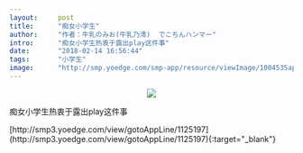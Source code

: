 ```yaml
---
layout:     post
title:      "痴女小学生"
author:     "作者：牛乳のみお(牛乳乃澪)  でこちんハンマー"
intro:      "痴女小学生热衷于露出play这件事"
date:       "2018-02-14 16:56:44"
tags:       "小学生"
image:      "http://smp.yoedge.com/smp-app/resource/viewImage/1004535appline.png"
---
```

<div style="text-align: center">
<p><img src="http://smp.yoedge.com/smp-app/resource/viewImage/1004535appline.png"/></p>
</div>
<p class="post-meta">
<span>痴女小学生热衷于露出play这件事</span>
</p>
[http://smp3.yoedge.com/view/gotoAppLine/1125197](http://smp3.yoedge.com/view/gotoAppLine/1125197){:target="_blank"}


